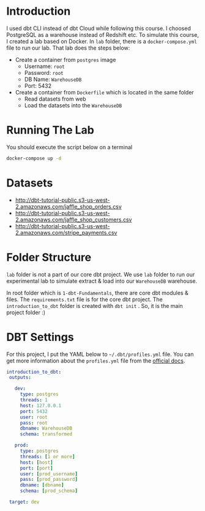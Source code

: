 # Introduction

I used dbt CLI instead of dbt Cloud while following this course. I choosed PostgreSQL as a warehouse instead of Redshift etc. To simulate this course, I created a lab based on Docker. In `lab` folder, there is a `docker-compose.yml` file to run our lab. That lab does the steps below:
- Create a container from `postgres` image
  - Username: `root`
  - Password: `root`
  - DB Name: `WarehouseDB`
  - Port: 5432
- Create a container from `Dockerfile` which is located in the same folder
  - Read datasets from web
  - Load the datasets into the `WarehouseDB`

# Running The Lab

You should execute the script below on a terminal
```bash
docker-compose up -d
```

# Datasets

- http://dbt-tutorial-public.s3-us-west-2.amazonaws.com/jaffle_shop_orders.csv
- http://dbt-tutorial-public.s3-us-west-2.amazonaws.com/jaffle_shop_customers.csv
- http://dbt-tutorial-public.s3-us-west-2.amazonaws.com/stripe_payments.csv


# Folder Structure

`lab` folder is not a part of our core dbt project. We use `lab` folder to run our experimental lab to simulate extract & load into our `WarehouseDB` warehouse.

In root folder which is `1-dbt-Fundamentals`, there are core dbt modules & files. The `requirements.txt` file is for the core dbt project. The `introduction_to_dbt` folder is created with `dbt init` . So, it is the main project folder :)

# DBT Settings
 For this project, I put the YAML below to `~/.dbt/profiles.yml` file. You can get more information about the `profiles.yml` file from the [official docs](https://docs.getdbt.com/dbt-cli/configure-your-profile).
 ```yaml
introduction_to_dbt:
  outputs:

    dev:
      type: postgres
      threads: 1
      host: 127.0.0.1
      port: 5432
      user: root
      pass: root
      dbname: WarehouseDB
      schema: transformed

    prod:
      type: postgres
      threads: [1 or more]
      host: [host]
      port: [port]
      user: [prod_username]
      pass: [prod_password]
      dbname: [dbname]
      schema: [prod_schema]

  target: dev

 ```